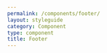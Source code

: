 ```yaml
---
permalink: /components/footer/
layout: styleguide
category: Component
type: component
title: Footer
---
```

